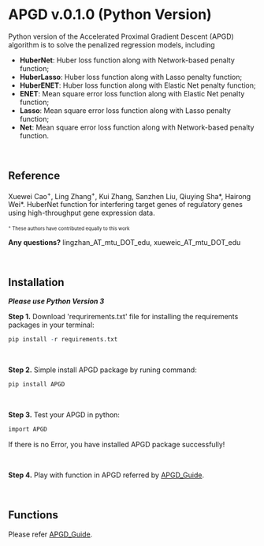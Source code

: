 <!-- README.md is generated from README.Rmd. Please edit that file -->

# APGD v.0.1.0 (Python Version)

<!-- badges: start -->

Python version of the Accelerated Proximal Gradient Descent (APGD) algorithm is to solve the penalized regression models, including 

- **HuberNet**: Huber loss function along with Network-based penalty function;
- **HuberLasso**: Huber loss function along with Lasso penalty function;
- **HuberENET**: Huber loss function along with Elastic Net penalty function;
- **ENET**: Mean square error loss function along with Elastic Net penalty function;
- **Lasso**: Mean square error loss function along with Lasso penalty function;
- **Net**: Mean square error loss function along with Network-based penalty function.

&emsp;&emsp;

## Reference
Xuewei Cao<sup>+</sup>, Ling Zhang<sup>+</sup>, Kui Zhang, Sanzhen Liu, Qiuying Sha*, Hairong Wei*. HuberNet function for interfering target genes of regulatory genes using high-throughput gene expression data.

<sub><sup> <sup>+</sup> These authors have contributed equally to this work </sup></sub>

**Any questions?** lingzhan_AT_mtu_DOT_edu, xueweic_AT_mtu_DOT_edu

&emsp;&emsp;

## Installation

***Please use Python Version 3***

**Step 1.** Download 'requrirements.txt' file for installing the requirements packages in your terminal:

``` r
pip install -r requirements.txt
```
&emsp;

**Step 2.** Simple install APGD package by runing command:

``` r
pip install APGD
```
&emsp;

**Step 3.** Test your APGD in python:

``` r
import APGD
```

If there is no Error, you have installed APGD package successfully!

&emsp; &emsp;

**Step 4.** Play with function in APGD referred by [APGD_Guide](https://github.com/tobefuture/APGD/blob/main/APGD_Guide.pdf).

&emsp; &emsp;

## Functions

Please refer [APGD_Guide](https://github.com/tobefuture/APGD/blob/main/APGD_Guide.pdf).
